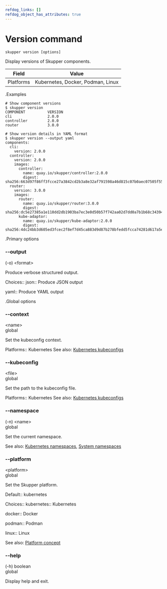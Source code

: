 ```yaml
---
refdog_links: []
refdog_object_has_attributes: true
---
```


# Version command

~~~ shell
skupper version [options]
~~~

Display versions of Skupper components.

| Field       | Value |
|------------|-------|
| Platforms  | Kubernetes, Docker, Podman, Linux |

.Examples

~~~ console
# Show component versions
$ skupper version
COMPONENT          VERSION
cli                2.0.0
controller         2.0.0
router             3.0.0

# Show version details in YAML format
$ skupper version --output yaml
components:
  cli:
    version: 2.0.0
  controller:
    version: 2.0.0
    images:
      controller:
        name: quay.io/skupper/controller:2.0.0
        digest: sha256:663d97f86ff3fcce27a3842cd2b3a8e32af791598a46d815c07b0aec07505f55
  router:
    version: 3.0.0
    images:
      router:
        name: quay.io/skupper/router:3.0.0
        digest: sha256:dc5e27385a1e110dd2db1903ba7ec3e0d50b57f742aa02d7dd0a7b1b68c34394
      kube-adaptor:
        name: quay.io/skupper/kube-adaptor:2.0.0
        digest: sha256:4dc24bb3d605ed3fcec2f8ef7d45ca883d9d87b278bfedd5fcca74281d617a5e
~~~

.Primary options

<div class="attribute">
<div class="attribute-heading">
<h3 id="option-output">--output</h3>
<div class="attribute-type-info">(-o) &lt;format&gt;</div>
</div>
<div class="attribute-body">

Produce verbose structured output.

Choices:: json:: Produce JSON output

yaml:: Produce YAML output


</div>
</div>

.Global options

<div class="attribute collapsed">
<div class="attribute-heading">
<h3 id="option-context">--context</h3>
<div class="attribute-type-info">&lt;name&gt;</div>
<div class="attribute-flags">global</div>
</div>
<div class="attribute-body">

Set the kubeconfig context.

Platforms:: Kubernetes
See also: [Kubernetes kubeconfigs](https://kubernetes.io/docs/concepts/configuration/organize-cluster-access-kubeconfig/)

</div>
</div>

<div class="attribute collapsed">
<div class="attribute-heading">
<h3 id="option-kubeconfig">--kubeconfig</h3>
<div class="attribute-type-info">&lt;file&gt;</div>
<div class="attribute-flags">global</div>
</div>
<div class="attribute-body">

Set the path to the kubeconfig file.

Platforms:: Kubernetes
See also: [Kubernetes kubeconfigs](https://kubernetes.io/docs/concepts/configuration/organize-cluster-access-kubeconfig/)

</div>
</div>

<div class="attribute collapsed">
<div class="attribute-heading">
<h3 id="option-namespace">--namespace</h3>
<div class="attribute-type-info">(-n) &lt;name&gt;</div>
<div class="attribute-flags">global</div>
</div>
<div class="attribute-body">

Set the current namespace.

See also: [Kubernetes namespaces](https://kubernetes.io/docs/concepts/overview/working-with-objects/namespaces/), [System namespaces]({{site_prefix}}/topics/system-namespaces.html)

</div>
</div>

<div class="attribute collapsed">
<div class="attribute-heading">
<h3 id="option-platform">--platform</h3>
<div class="attribute-type-info">&lt;platform&gt;</div>
<div class="attribute-flags">global</div>
</div>
<div class="attribute-body">

Set the Skupper platform.

<!-- You can also use the `SKUPPER_PLATFORM` environment variable. -->

Default:: kubernetes

Choices:: kubernetes:: Kubernetes

docker:: Docker

podman:: Podman

linux:: Linux

See also: [Platform concept]({{site_prefix}}/concepts/platform.html)

</div>
</div>

<div class="attribute collapsed">
<div class="attribute-heading">
<h3 id="option-help">--help</h3>
<div class="attribute-type-info">(-h) boolean</div>
<div class="attribute-flags">global</div>
</div>
<div class="attribute-body">

Display help and exit.



</div>
</div>
